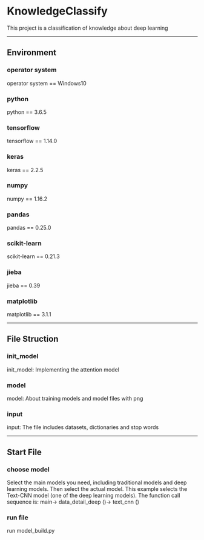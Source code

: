 # KnowledgeClassify
This project is a classification of knowledge about deep learning
*****************************************************************
## Environment
### operator system
operator system == Windows10
### python
python == 3.6.5
### tensorflow
tensorflow == 1.14.0
### keras
keras == 2.2.5
### numpy
numpy == 1.16.2
### pandas
pandas == 0.25.0
### scikit-learn
scikit-learn == 0.21.3
### jieba
jieba == 0.39
### matplotlib
matplotlib == 3.1.1
*****************************************************************
## File Struction
### init_model
init_model: Implementing the attention model
### model
model: About training models and model files with png
### input
input: The file includes datasets, dictionaries and stop words
*****************************************************************
## Start File
### choose model
Select the main models you need, including traditional models and deep learning models. Then select the actual model. This example selects the Text-CNN model (one of the deep learning models). The function call sequence is: main-> data_detail_deep ()-> text_cnn ()
### run file
run model_build.py
